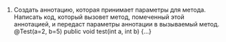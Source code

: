 1. Создать аннотацию, которая принимает параметры для метода. Написать код, который
   вызовет метод, помеченный этой аннотацией, и передаст параметры аннотации в
   вызываемый метод.
   @Test(a=2, b=5)
   public void test(int a, int b) {…}